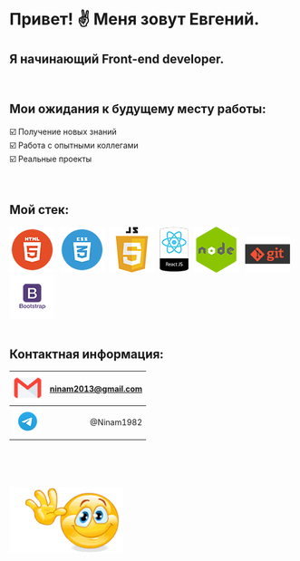 # Привет!&#160;:v:&#160;Меня зовут Евгений.
## Я начинающий Front-end developer.
 <br>

## Мои ожидания к будущему месту работы:  
 :ballot_box_with_check: Получение новых знаний   <br>
 :ballot_box_with_check: Работа с опытными коллегами   <br>
 :ballot_box_with_check: Реальные проекты   <br>
<br>
<br>

## Мой стек:
<img src="./images/html.png" alt="картинка" width="80px">&#160;
<img src="./images/css.png" alt="картинка" width="80px">&#160;
<img src="./images/js.png" alt="картинка" width="80px">&#160;
<img src="./images/react.png" alt="картинка" height="80px">&#160;
<img src="./images/node.png" alt="картинка" width="80px"> &#160;
<img src="./images/git.png" alt="картинка" width="80px">&#160;
<img src="./images/bootstrap.png" alt="картинка" width="80px">
<br>
<br>

## Контактная информация:
|<img src="./images/email.png" alt="pic" width="50px">   |ninam2013@gmail.com| 
| :----------------------------------------------------- | ----------------: |
|<img src="./images/telegram.png" alt="pic" width="50px">|@Ninam1982         | 

 <br>
 <br>
 <br>
 <br>
 <img src="./images/gif.gif" alt="картинка" width="200px">
